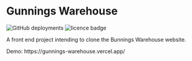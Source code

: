 # Gunnings Warehouse

![GitHub deployments](https://img.shields.io/github/deployments/samuelko123/gunnings-warehouse/production?label=vercel&logo=vercel)
![licence badge](https://img.shields.io/github/license/samuelko123/gunnings-warehouse)

<p>A front end project intending to clone the Bunnings Warehouse website.</p>
<p>Demo: https://gunnings-warehouse.vercel.app/</p>
